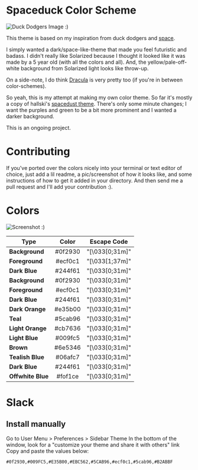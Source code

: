 # Spaceduck Color Scheme
![Duck Dodgers Image :) ](https://github.com/pineapplegiant/spaceduck-theme/blob/master/duckdodgers.jpg "Duck Dodgers image")

This theme is based on my inspiration from duck dodgers and [space](http://www.reactiongifs.com/r/2011/09/mind_blown.gif).

I simply wanted a dark/space-like-theme that made you feel futuristic and badass. 
I didn't really like Solarized because I thought it looked like it was made by a 5 year old (with all the colors and all).
And, the yellow/pale-off-white background from Solarized light looks like throw-up. 

On a side-note, I do think [Dracula](https://draculatheme.com/) is very pretty too (if you're in between color-schemes).

So yeah, this is my attempt at making my own color theme. 
So far it's mostly a copy of hallski's [spacedust theme](https://github.com/hallski/spacedust-theme). 
There's only some minute changes; I want the purples and green to be a  bit more prominent and I wanted a darker background.

This is an ongoing project.

# Contributing

If you've ported over the colors nicely into your terminal or text editor of choice, just add a lil readme, a pic/screenshot of how it looks like, and some instructions of how to get it added in your directory. 
And then send me a pull request and I'll add your contribution :).


# Colors

![Screenshot :)](https://github.com/pineapplegiant/spaceduck-theme/blob/master/colorTheme.png "Color pallette ")

|     Type              |   Color   |   Escape Code  |
|   -----------         |:---------:|:--------------:|
| **Background**        | #0f2930   |"\[\033[0;31m\]"|
| **Foreground**        | #ecf0c1   |"\[\033[1;37m\]"|
| **Dark Blue**         | #244f61   |"\[\033[0;31m\]"|
| **Background**        | #0f2930   |"\[\033[0;31m\]"|
| **Foreground**        | #ecf0c1   |"\[\033[0;31m\]"|
| **Dark Blue**         | #244f61   |"\[\033[0;31m\]"|
| **Dark Orange**       | #e35b00   |"\[\033[0;31m\]"|
| **Teal**              | #5cab96   |"\[\033[0;31m\]"|
| **Light Orange**      | #cb7636   |"\[\033[0;31m\]"|
| **Light Blue**        | #009fc5   |"\[\033[0;31m\]"|
| **Brown**             | #6e5346   |"\[\033[0;31m\]"|
| **Tealish Blue**      | #06afc7   |"\[\033[0;31m\]"|
| **Dark Blue**         | #244f61   |"\[\033[0;31m\]"|
| **Offwhite Blue**     | #fof1ce   |"\[\033[0;31m\]"|


# Slack

## Install manually

Go to User Menu > Preferences > Sidebar Theme
In the bottom of the window, look for a "customize your theme and share it with others" link
Copy and paste the values below:

```#0f2930,#009FC5,#E35B00,#EBC562,#5CAB96,#ecf0c1,#5cab96,#B2ABBF```


